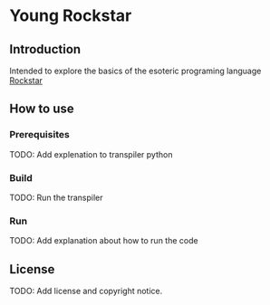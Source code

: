 # Young Rockstar

## Introduction 
Intended to explore the basics of the esoteric programing language [Rockstar](https://github.com/RockstarLang/rockstar)

## How to use

### Prerequisites

TODO: Add explenation to transpiler python

### Build

TODO: Run the transpiler

### Run

TODO: Add explanation about how to run the code

## License

TODO: Add license and copyright notice. 
